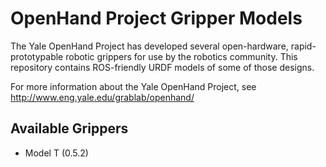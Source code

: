 OpenHand Project Gripper Models
===============================

The Yale OpenHand Project has developed several open-hardware,
rapid-prototypable robotic grippers for use by the robotics community. This
repository contains ROS-friendly URDF models of some of those designs.

For more information about the Yale OpenHand Project, see
http://www.eng.yale.edu/grablab/openhand/

## Available Grippers

* Model T (0.5.2)

